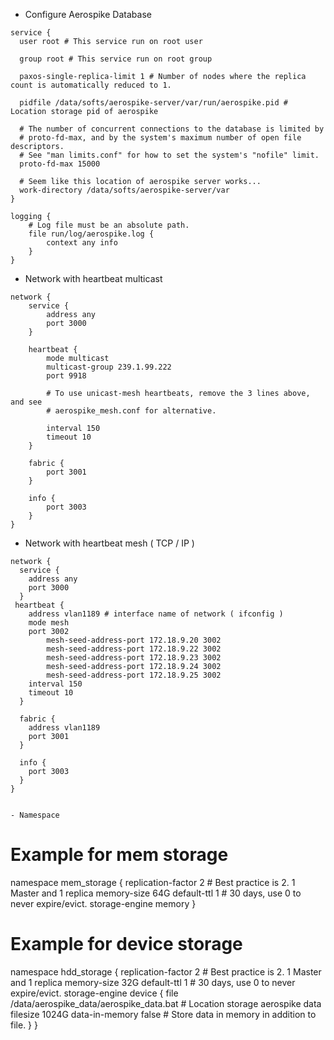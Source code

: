 - Configure Aerospike Database


```
service {
  user root # This service run on root user
  
  group root # This service run on root group
  
  paxos-single-replica-limit 1 # Number of nodes where the replica count is automatically reduced to 1.
  
  pidfile /data/softs/aerospike-server/var/run/aerospike.pid # Location storage pid of aerospike
  
  # The number of concurrent connections to the database is limited by
  # proto-fd-max, and by the system's maximum number of open file descriptors.
  # See "man limits.conf" for how to set the system's "nofile" limit.
  proto-fd-max 15000
  
  # Seem like this location of aerospike server works...
  work-directory /data/softs/aerospike-server/var 
}

logging {
	# Log file must be an absolute path.
	file run/log/aerospike.log {
		context any info
	}
}
```

- Network with heartbeat multicast

```
network {
	service {
		address any
		port 3000
	}

	heartbeat {
		mode multicast
		multicast-group 239.1.99.222
		port 9918

		# To use unicast-mesh heartbeats, remove the 3 lines above, and see
		# aerospike_mesh.conf for alternative.

		interval 150
		timeout 10
	}

	fabric {
		port 3001
	}

	info {
		port 3003
	}
}

```

- Network with heartbeat mesh ( TCP / IP )
```
network {
  service {
    address any
    port 3000
  }
 heartbeat {
    address vlan1189 # interface name of network ( ifconfig )
    mode mesh
    port 3002
        mesh-seed-address-port 172.18.9.20 3002
        mesh-seed-address-port 172.18.9.22 3002
        mesh-seed-address-port 172.18.9.23 3002
        mesh-seed-address-port 172.18.9.24 3002
        mesh-seed-address-port 172.18.9.25 3002
    interval 150
    timeout 10
  }
  
  fabric {
    address vlan1189
    port 3001
  }

  info {
    port 3003
  }
}


- Namespace
```

# Example for mem storage
namespace mem_storage {
  replication-factor 2 # Best practice is 2. 1 Master and 1 replica
  memory-size 64G
  default-ttl 1 # 30 days, use 0 to never expire/evict.
  storage-engine memory
}

# Example for device storage
namespace hdd_storage {
        replication-factor 2 # Best practice is 2. 1 Master and 1 replica
        memory-size 32G
        default-ttl 1 # 30 days, use 0 to never expire/evict.
        storage-engine device {
                file /data/aerospike_data/aerospike_data.bat # Location storage aerospike data
                filesize 1024G
                data-in-memory false # Store data in memory in addition to file.
        }
}
```
